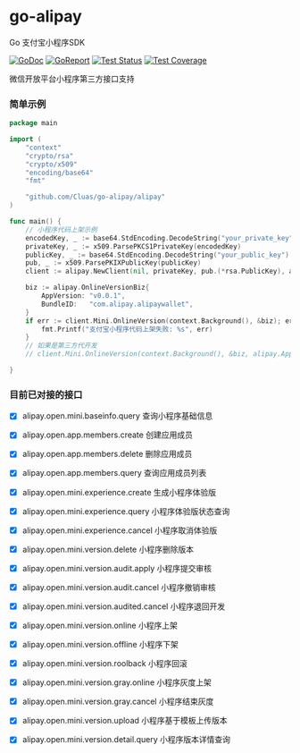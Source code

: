 # go-alipay #
Go 支付宝小程序SDK

[![GoDoc](https://img.shields.io/static/v1?label=godoc&message=reference&color=blue)](https://pkg.go.dev/github.com/Cluas/go-alipay)
[![GoReport](https://goreportcard.com/badge/github.com/Cluas/go-alipay)](https://goreportcard.com/report/github.com/Cluas/go-alipay)
[![Test Status](https://github.com/Cluas/go-alipay/workflows/tests/badge.svg)](https://github.com/Cluas/go-alipay/actions?query=workflow%3Atests)
[![Test Coverage](https://codecov.io/gh/Cluas/go-alipay/branch/master/graph/badge.svg)](https://codecov.io/gh/Cluas/go-alipay)


微信开放平台小程序第三方接口支持

### 简单示例
```go
package main

import (
	"context"
	"crypto/rsa"
	"crypto/x509"
	"encoding/base64"
	"fmt"

	"github.com/Cluas/go-alipay/alipay"
)

func main() {
	// 小程序代码上架示例
	encodedKey, _ := base64.StdEncoding.DecodeString("your_private_key")
	privateKey, _ := x509.ParsePKCS1PrivateKey(encodedKey)
	publicKey, _ := base64.StdEncoding.DecodeString("your_public_key")
	pub, _ := x509.ParsePKIXPublicKey(publicKey)
	client := alipay.NewClient(nil, privateKey, pub.(*rsa.PublicKey), alipay.AppID("your_app_id"))

	biz := alipay.OnlineVersionBiz{
		AppVersion: "v0.0.1",
		BundleID:   "com.alipay.alipaywallet",
	}
	if err := client.Mini.OnlineVersion(context.Background(), &biz); err != nil {
		fmt.Printf("支付宝小程序代码上架失败: %s", err)
	}
	// 如果是第三方代开发
	// client.Mini.OnlineVersion(context.Background(), &biz, alipay.AppAuthToken(token))

}
```
### 目前已对接的接口
- [x] alipay.open.mini.baseinfo.query 查询小程序基础信息

- [x] alipay.open.app.members.create 创建应用成员
- [x] alipay.open.app.members.delete 删除应用成员
- [x] alipay.open.app.members.query  查询应用成员列表

- [x] alipay.open.mini.experience.create 生成小程序体验版
- [x] alipay.open.mini.experience.query  小程序体验版状态查询
- [x] alipay.open.mini.experience.cancel 小程序取消体验版

- [x] alipay.open.mini.version.delete 小程序删除版本
- [x] alipay.open.mini.version.audit.apply 小程序提交审核
- [x] alipay.open.mini.version.audit.cancel 小程序撤销审核
- [x] alipay.open.mini.version.audited.cancel 小程序退回开发
- [x] alipay.open.mini.version.online 小程序上架
- [x] alipay.open.mini.version.offline 小程序下架
- [x] alipay.open.mini.version.roolback 小程序回滚
- [x] alipay.open.mini.version.gray.online 小程序灰度上架
- [x] alipay.open.mini.version.gray.cancel 小程序结束灰度
- [x] alipay.open.mini.version.upload 小程序基于模板上传版本
- [x] alipay.open.mini.version.detail.query 小程序版本详情查询


